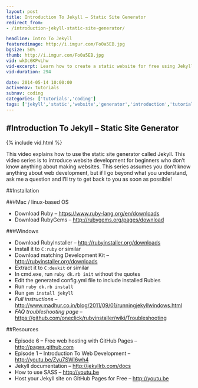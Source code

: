 ```yaml
---
layout: post
title: Introduction To Jekyll – Static Site Generator
redirect_from:
- /introduction-jekyll-static-site-generator/

headline: Intro To Jekyll
featuredimage: http://i.imgur.com/Fo0a5EB.jpg
bgsize: 50%
thumb: http://i.imgur.com/Fo0a5EB.jpg
vid: wkDc6KPvLhw
vid-excerpt: Learn how to create a static website for free using Jekyll in this simple and understandable video tutorial.
vid-duration: 294

date: 2014-05-14 10:00:00
activenav: tutorials
subnav: coding
categories: ['tutorials','coding']
tags: ['jekyll','static','website','generator','introduction','tutorial','web development']
---
```

#Introduction To Jekyll – Static Site Generator
---

{% include vid.html %}

This video explains how to use the static site generator called Jekyll. This video series is to introduce website development for beginners who don’t know anything about making websites. This series assumes you don’t know anything about web development, but if I go beyond what you understand, ask me a question and I’ll try to get back to you as soon as possible!

##Installation

###Mac / linux-based OS
* Download Ruby – <https://www.ruby-lang.org/en/downloads>
* Download RubyGems – <http://rubygems.org/pages/download>

###Windows

* Download RubyInstaller – <http://rubyinstaller.org/downloads>
* Install it to `C:ruby` or similar
* Download matching Development Kit – <http://rubyinstaller.org/downloads>
* Extract it to `C:devkit` or similar
* In cmd.exe, run `ruby dk.rb init` without the quotes
* Edit the generated config.yml file to include installed Rubies
* Run `ruby dk.rb install`
* Run `gem install jekyll`
* *Full instructions* – <http://www.madhur.co.in/blog/2011/09/01/runningjekyllwindows.html>
* *FAQ troubleshooting page* – <https://github.com/oneclick/rubyinstaller/wiki/Troubleshooting>

##Resources

* Episode 6 – Free web hosting with GitHub Pages – <http://pages.github.com>
* Episode 1 – Introduction To Web Development – <http://youtu.be/Zyu7SWI6wh4>
* Jekyll documentation – <http://jekyllrb.com/docs>
* How to use SASS – <http://youtu.be>
* Host your Jekyll site on GitHub Pages for Free – <http://youtu.be>